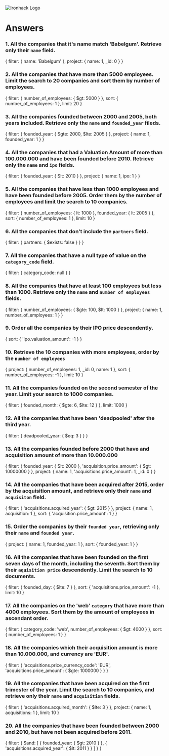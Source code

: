 ![Ironhack Logo](https://i.imgur.com/1QgrNNw.png)

# Answers

### 1. All the companies that it's name match 'Babelgum'. Retrieve only their `name` field.

{
 filter: {
  name: 'Babelgum'
 },
 project: {
  name: 1,
  _id: 0
 }
}

### 2. All the companies that have more than 5000 employees. Limit the search to 20 companies and sort them by **number of employees**.


{
 filter: {
  number_of_employees: {
   $gt: 5000
  }
 },
 sort: {
  number_of_employees: 1
 },
 limit: 20
}

### 3. All the companies founded between 2000 and 2005, both years included. Retrieve only the `name` and `founded_year` fileds.

{
 filter: {
  founded_year: {
   $gte: 2000,
   $lte: 2005
  }
 },
 project: {
  name: 1,
  founded_year: 1
 }
}

### 4. All the companies that had a Valuation Amount of more than 100.000.000 and have been founded before 2010. Retrieve only the `name` and `ipo` fields.

{
 filter: {
  founded_year: {
   $lt: 2010
  }
 },
 project: {
  name: 1,
  ipo: 1
 }
}

### 5. All the companies that have less than 1000 employees and have been founded before 2005. Order them by the number of employees and limit the search to 10 companies.
{
 filter: {
  number_of_employees: {
   lt: 1000
  },
  founded_year: {
   lt: 2005
  }
 },
 sort: {
  number_of_employees: 1
 },
 limit: 10
}


### 6. All the companies that don't include the `partners` field.

{
 filter: {
  partners: {
   $exists: false
  }
 }
}

### 7. All the companies that have a null type of value on the `category_code` field.

{
 filter: {
  category_code: null
 }
}

### 8. All the companies that have at least 100 employees but less than 1000. Retrieve only the `name` and `number of employees` fields.

{
 filter: {
  number_of_employees: {
   $gte: 100,
   $lt: 1000
  }
 },
 project: {
  name: 1,
  number_of_employees: 1
 }
}

### 9. Order all the companies by their IPO price descendently.
{
 sort: {
  'ipo.valuation_amount': -1
 }
}

### 10. Retrieve the 10 companies with more employees, order by the `number of employees`
{
 project: {
  number_of_employees: 1,
  _id: 0,
  name: 1
 },
 sort: {
  number_of_employees: -1
 },
 limit: 10
}

### 11. All the companies founded on the second semester of the year. Limit your search to 1000 companies.

{
 filter: {
  founded_month: {
   $gte: 6,
   $lte: 12
  }
 },
 limit: 1000
}

### 12. All the companies that have been 'deadpooled' after the third year.
  {
 filter: {
  deadpooled_year: {
   $eq: 3
  }
 }
}

### 13. All the companies founded before 2000 that have and acquisition amount of more than 10.000.000

{
 filter: {
  founded_year: {
   $lt: 2000
  },
  'acquisition.price_amount': {
   $gt: 10000000
  }
 },
 project: {
  name: 1,
  'acquisitions.price_amount': 1,
  _id: 0
 }
}

### 14. All the companies that have been acquired after 2015, order by the acquisition amount, and retrieve only their `name` and `acquisiton` field.

{
 filter: {
  'acquisitions.acquired_year': {
   $gt: 2015
  }
 },
 project: {
  name: 1,
  acquisition: 1
 },
 sort: {
  'acquisition.price_amount': 1
 }
}

### 15. Order the companies by their `founded year`, retrieving only their `name` and `founded year`.

{
 project: {
  name: 1,
  founded_year: 1
 },
 sort: {
  founded_year: 1
 }
}

### 16. All the companies that have been founded on the first seven days of the month, including the seventh. Sort them by their `aquisition price` descendently. Limit the search to 10 documents.

{
 filter: {
  founded_day: {
   $lte: 7
  }
 },
 sort: {
  'acquisitions.price_amount': -1
 },
 limit: 10
}

### 17. All the companies on the 'web' `category` that have more than 4000 employees. Sort them by the amount of employees in ascendant order.

{
 filter: {
  category_code: 'web',
  number_of_employees: {
   $gt: 4000
  }
 },
 sort: {
  number_of_employees: 1
 }
}

### 18. All the companies which their acquisition amount is more than 10.000.000, and currency are 'EUR'.
{
 filter: {
  'acquisitions.price_currency_code': 'EUR',
  'acquisitions.price_amount': {
   $gte: 1000000
  }
 }
}


### 19. All the companies that have been acquired on the first trimester of the year. Limit the search to 10 companies, and retrieve only their `name` and `acquisition` fields.
{
 filter: {
  'acquisitions.acquired_month': {
   $lte: 3
  }
 },
 project: {
  name: 1,
  acquisitions: 1
 },
 limit: 10
}

### 20. All the companies that have been founded between 2000 and 2010, but have not been acquired before 2011.

{
 filter: {
  $and: [
   {
    founded_year: {
     $gt: 2010
    }
   },
   {
    'acquisitions.acquired_year': {
     $lt: 2011
    }
   }
  ]
 }
}

